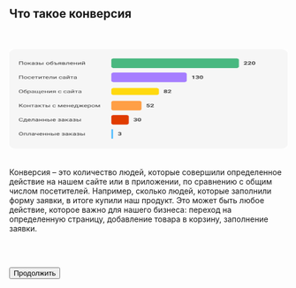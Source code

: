 <br>
<br>

## Что такое конверсия

<br>
<br>

<img src="2ScreenImage.png" alt="" width="100%" height="180px"/>

<br>
<br>

Конверсия – это количество людей, которые совершили определенное действие на нашем сайте или в приложении, по сравнению с общим числом посетителей. Например, сколько людей, которые заполнили форму заявки, в итоге купили наш продукт. Это может быть любое действие, которое важно для нашего бизнеса: переход на определенную страницу, добавление товара в корзину, заполнение заявки. 

<br>
<br>

<button b_to="/demo/utm/3Screen.md" b_type="fill" b_theme="primary">Продолжить</button>
